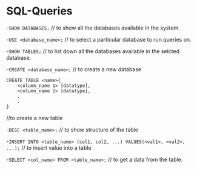 # SQL-Queries

-`SHOW DATABASES;`
// to show all the databases available in the system.

-`USE <database_name>;`
// to select a particular database to run queries on.

-`SHOW TABLES;` // to list down all the databases available in the selcted database.

-`CREATE <database_name>;` // to create a new database

```
CREATE TABLE <name>{
    <column_name 1> [datatype],
    <column_name 2> [datatype],
    .
    .
}
```

//to create a new table

-`DESC <table_name>;` // to show structure of the table

-`INSERT INTO <table_name> (col1, col2, ...) VALUES(<val1>, <val2>, ...);` // to insert value into a table

-`SELECT <col_name> FROM <table_name>;` // to get a data from the table.
